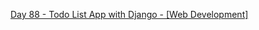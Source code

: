 [Day 88 - Todo List App with Django - [Web Development]](https://github.com/Jubiko31/advance-todo-app-django)